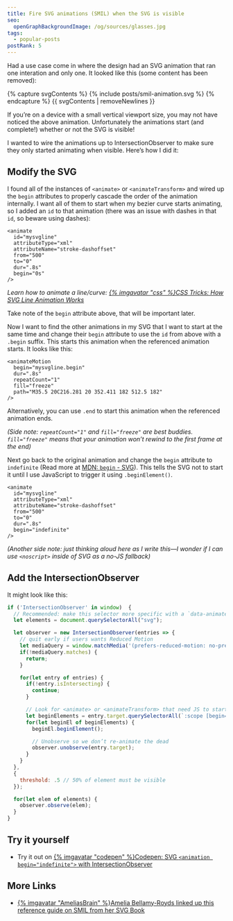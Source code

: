 ```yaml
---
title: Fire SVG animations (SMIL) when the SVG is visible
seo:
  openGraphBackgroundImage: /og/sources/glasses.jpg
tags:
  - popular-posts
postRank: 5
---
```

Had a use case come in where the design had an SVG animation that ran one interation and only one. It looked like this (some content has been removed):

{% capture svgContents %}
{% include posts/smil-animation.svg %}
{% endcapture %}
{{ svgContents | removeNewlines }}

If you’re on a device with a small vertical viewport size, you may not have noticed the above animation. Unfortunately the animations start (and complete!) whether or not the SVG is visible!

I wanted to wire the animations up to IntersectionObserver to make sure they only started animating when visible. Here’s how I did it:

## Modify the SVG

I found all of the instances of `<animate>` or `<animateTransform>` and wired up the `begin` attributes to properly cascade the order of the animation internally. I want all of them to start when my bezier curve starts animating, so I added an `id` to that animation (there was an issue with dashes in that `id`, so beware using dashes):

```markup/1
<animate
  id="mysvgline"
  attributeType="xml"
  attributeName="stroke-dashoffset"
  from="500"
  to="0"
  dur=".8s"
  begin="0s"
/>
```

_Learn how to animate a line/curve: [{% imgavatar "css" %}CSS Tricks: How SVG Line Animation Works](https://css-tricks.com/svg-line-animation-works/)_

Take note of the `begin` attribute above, that will be important later.

Now I want to find the other animations in my SVG that I want to start at the same time and change their `begin` attribute to use the `id` from above with a `.begin` suffix. This starts this animation when the referenced animation starts. It looks like this:

```markup/1
<animateMotion
  begin="mysvgline.begin"
  dur=".8s"
  repeatCount="1"
  fill="freeze"
  path="M35.5 20C216.281 20 352.411 182 512.5 182"
/>
```

Alternatively, you can use `.end` to start this animation when the referenced animation ends.

_(Side note: `repeatCount="1"` and `fill="freeze"` are best buddies. `fill="freeze"` means that your animation won’t rewind to the first frame at the end)_

Next go back to the original animation and change the `begin` attribute to `indefinite` (Read more at [MDN: `begin` - SVG](https://developer.mozilla.org/en-US/docs/Web/SVG/Attribute/begin#animate_animatecolor_animatemotion_animatetransform_set)). This tells the SVG not to start it until I use JavaScript to trigger it using `.beginElement()`.

```markup/7
<animate
  id="mysvgline"
  attributeType="xml"
  attributeName="stroke-dashoffset"
  from="500"
  to="0"
  dur=".8s"
  begin="indefinite"
/>
```

_(Another side note: just thinking aloud here as I write this—I wonder if I can use `<noscript>` inside of SVG as a no-JS fallback)_

## Add the IntersectionObserver

It might look like this:

```js
if ('IntersectionObserver' in window)  {
  // Recommended: make this selector more specific with a `data-animate-on-visible`
  let elements = document.querySelectorAll("svg");

  let observer = new IntersectionObserver(entries => {
    // quit early if users wants Reduced Motion
    let mediaQuery = window.matchMedia('(prefers-reduced-motion: no-preference)');
    if(!mediaQuery.matches) {
      return;
    }

    for(let entry of entries) {
      if(!entry.isIntersecting) {
        continue;
      }

      // Look for <animate> or <animateTransform> that need JS to start
      let beginElements = entry.target.querySelectorAll(`:scope [begin="indefinite"]`);
      for(let beginEl of beginElements) {
        beginEl.beginElement();

        // Unobserve so we don’t re-animate the dead
        observer.unobserve(entry.target);
      }
    }
  },
  {
    threshold: .5 // 50% of element must be visible
  });

  for(let elem of elements) {
    observer.observe(elem);
  }
}
```

## Try it yourself

* Try it out on [{% imgavatar "codepen" %}Codepen: SVG `<animation begin="indefinite">` with IntersectionObserver](https://codepen.io/zachleat/pen/JjNaQVq)


## More Links

* [{% imgavatar "AmeliasBrain" %}Amelia Bellamy-Royds linked up this reference guide on SMIL from her SVG Book](https://oreillymedia.github.io/Using_SVG/extras/ch19-SMIL.html)
